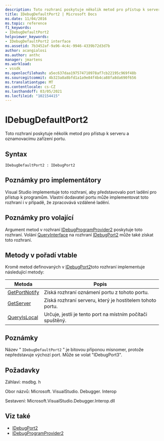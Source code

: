```yaml
---
description: Toto rozhraní poskytuje několik metod pro přístup k serveru a oznamovacímu zařízení portu.
title: IDebugDefaultPort2 | Microsoft Docs
ms.date: 11/04/2016
ms.topic: reference
f1_keywords:
- IDebugDefaultPort2
helpviewer_keywords:
- IDebugDefaultPort2 interface
ms.assetid: 7b3452af-9a96-4c4c-9946-4339b72d3d7b
author: acangialosi
ms.author: anthc
manager: jmartens
ms.workload:
- vssdk
ms.openlocfilehash: a5ec637daa197574710978af7cb22195c969f48b
ms.sourcegitcommit: 4b323a8a8bfd1a1a9e84f4b4ca88fa8da690f656
ms.translationtype: MT
ms.contentlocale: cs-CZ
ms.lasthandoff: 03/05/2021
ms.locfileid: "102154415"
---
```

# <a name="idebugdefaultport2"></a>IDebugDefaultPort2
Toto rozhraní poskytuje několik metod pro přístup k serveru a oznamovacímu zařízení portu.

## <a name="syntax"></a>Syntax

```
IDebugDefaultPort2 : IDebugPort2
```

## <a name="notes-for-implementers"></a>Poznámky pro implementátory
 Visual Studio implementuje toto rozhraní, aby představovalo port ladění pro přístup k programům. Vlastní dodavatel portu může implementovat toto rozhraní i v případě, že zpracovává vzdálené ladění.

## <a name="notes-for-callers"></a>Poznámky pro volající
 Argument metod v rozhraní [IDebugProgramProvider2](../../../extensibility/debugger/reference/idebugprogramprovider2.md) poskytuje toto rozhraní. Volání [QueryInterface](/cpp/atl/queryinterface) na rozhraní [IDebugPort2](../../../extensibility/debugger/reference/idebugport2.md) může také získat toto rozhraní.

## <a name="methods-in-vtable-order"></a>Metody v pořadí vtable
 Kromě metod definovaných v [IDebugPort2](../../../extensibility/debugger/reference/idebugport2.md)toto rozhraní implementuje následující metody:

|Metoda|Popis|
|------------|-----------------|
|[GetPortNotify](../../../extensibility/debugger/reference/idebugdefaultport2-getportnotify.md)|Získá rozhraní oznámení portu z tohoto portu.|
|[GetServer](../../../extensibility/debugger/reference/idebugdefaultport2-getserver.md)|Získá rozhraní serveru, který je hostitelem tohoto portu.|
|[QueryIsLocal](../../../extensibility/debugger/reference/idebugdefaultport2-queryislocal.md)|Určuje, jestli je tento port na místním počítači spuštěný.|

## <a name="remarks"></a>Poznámky
 Název " `IDebugDefaultPort2` " je bitovou příponou misnomer, protože nepředstavuje výchozí port. Může se volat "IDebugPort3".

## <a name="requirements"></a>Požadavky
 Záhlaví: msdbg. h

 Obor názvů: Microsoft. VisualStudio. Debugger. Interop

 Sestavení: Microsoft.VisualStudio.Debugger.Interop.dll

## <a name="see-also"></a>Viz také
- [IDebugPort2](../../../extensibility/debugger/reference/idebugport2.md)
- [IDebugProgramProvider2](../../../extensibility/debugger/reference/idebugprogramprovider2.md)
